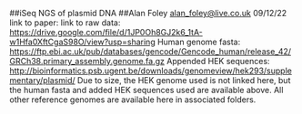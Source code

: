 ##iSeq NGS of plasmid DNA
##Alan Foley alan_foley@live.co.uk 09/12/22
link to paper: 
link to raw data: https://drive.google.com/file/d/1JP0Oh8GJ2k6_1tA-w1Hfa0XftCgaS98O/view?usp=sharing
Human genome fasta: https://ftp.ebi.ac.uk/pub/databases/gencode/Gencode_human/release_42/GRCh38.primary_assembly.genome.fa.gz
Appended HEK sequences: http://bioinformatics.psb.ugent.be/downloads/genomeview/hek293/supplementary/plasmid/
Due to size, the HEK genome used is not linked here, but the human fasta and added HEK sequences used are available above. All other reference genomes are available here in associated folders. 
